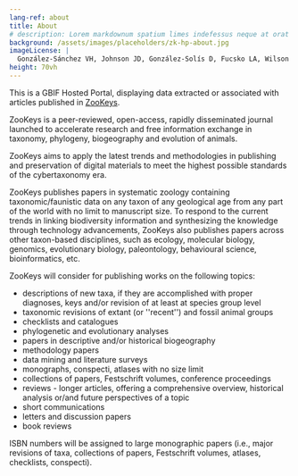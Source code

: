 ```yaml
---
lang-ref: about
title: About
# description: Lorem markdownum spatium limes indefessus neque at orat aestuat
background: /assets/images/placeholders/zk-hp-about.jpg
imageLicense: |
  González-Sánchez VH, Johnson JD, González-Solís D, Fucsko LA, Wilson LD (2021) A review of the introduced herpetofauna of Mexico and Central America, with comments on the effects of invasive species and biosecurity methodology. ZooKeys 1022: 79-154. [https://doi.org/10.3897/zookeys.1022.51422](https://doi.org/10.3897/zookeys.1022.51422)  
height: 70vh
---
```


This is а GBIF Hosted Portal, displaying data extracted or associated with articles published in [ZooKeys](https://zookeys.pensoft.net/).

ZooKeys is a peer-reviewed, open-access, rapidly disseminated journal launched to accelerate research and free information exchange in taxonomy, phylogeny, biogeography and evolution of animals.

ZooKeys aims to apply the latest trends and methodologies in publishing and preservation of digital materials to meet the highest possible standards of the cybertaxonomy era.

ZooKeys publishes papers in systematic zoology containing taxonomic/faunistic data on any taxon of any geological age from any part of the world with no limit to manuscript size. To respond to the current trends in linking biodiversity information and synthesizing the knowledge through technology advancements, ZooKeys also publishes papers across other taxon-based disciplines, such as ecology, molecular biology, genomics, evolutionary biology, paleontology, behavioural science, bioinformatics, etc.

ZooKeys will consider for publishing works on the following topics:

* descriptions of new taxa, if they are accomplished with proper diagnoses, keys and/or revision of at least at species group level
* taxonomic revisions of extant (or ''recent'') and fossil animal groups
* checklists and catalogues
* phylogenetic and evolutionary analyses
* papers in descriptive and/or historical biogeography
* methodology papers
* data mining and literature surveys
* monographs, conspecti, atlases with no size limit
* collections of papers, Festschrift volumes, conference proceedings
* reviews - longer articles, offering a comprehensive overview, historical analysis or/and future perspectives of a topic
* short communications
* letters and discussion papers
* book reviews

ISBN numbers will be assigned to large monographic papers (i.e., major revisions of taxa, collections of papers, Festschrift volumes, atlases, checklists, conspecti).